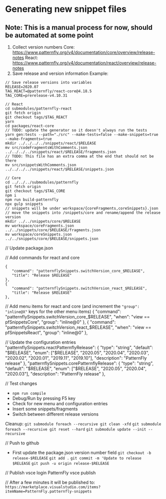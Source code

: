 # Generating new snippet files

## Note: This is a manual process for now, should be automated at some point

1. Collect version numbers
   Core: https://www.patternfly.org/v4/documentation/core/overview/release-notes
   React: https://www.patternfly.org/v4/documentation/react/overview/release-notes
2. Save release and version information
Example:
```
// Save release versions into variables
RELEASE=2020.07
TAG_REACT=@patternfly/react-core@4.18.5
TAG_CORE=prerelease-v4.10.31

// React
cd submodules/patternfly-react
git fetch origin
git checkout tags/$TAG_REACT
yarn
cd packages/react-core
// TODO: update the generator so it doesn't always run the tests
yarn gen:tests --path="./src" --make-tests=false --make-snippets=true --make-fragments=true
mkdir ../../../../snippets/react/$RELEASE
mv src/codeFragmentsWithComments.json ../../../../snippets/react/$RELEASE/fragments.json
// TODO: This file has an extra comma at the end that should not be there
mv src/snippetsWithComments.json ../../../../snippets/react/$RELEASE/snippets.json

// Core
cd ../../../submodules/patternfly
git fetch origin
git checkout tags/$TAG_CORE
npm i
npm run build-patternfly
npx gulp snippets
// snippets will be under workspace/{coreFragments,coreSnippets}.json
// move the snippets into /snippets/core and rename/append the release version
mkdir ../../snippets/core/$RELEASE
mv workspace/coreFragments.json ../../snippets/core/$RELEASE/fragments.json
mv workspace/coreSnippets.json ../../snippets/core/$RELEASE/snippets.json
```


// Update package.json

// Add commands for react and core
```
{
   "command": "patternflySnippets.switchVersion_core_$RELEASE",
   "title": "Release $RELEASE"
},
{
   "command": "patternflySnippets.switchVersion_react_$RELEASE",
   "title": "Release $RELEASE"
},
```

// Add menu items for react and core (and increment the `"group": "inline@X"` keys for the other menu items)
{
   "command": "patternflySnippets.switchVersion_core_$RELEASE",
   "when": "view == pfSnippetsCore",
   "group": "inline@0"
},
{
   "command": "patternflySnippets.switchVersion_react_$RELEASE",
   "when": "view == pfSnippetsReact",
   "group": "inline@0"
},

// Update the configuration entries
"patternflySnippets.reactPatternflyRelease": {
   "type": "string",
   "default": "$RELEASE",
   "enum": ["$RELEASE", "2020.05", "2020.04", "2020.03", "2020.02", "2020.01", "2019.11", "2019.10"],
   "description": "PatternFly release"
},
"patternflySnippets.corePatternflyRelease": {
   "type": "string",
   "default": "$RELEASE",
   "enum": ["$RELEASE", "2020.05", "2020.04", "2020.03"],
   "description": "PatternFly release"
},


// Test changes
- `npm run compile`
- Debug/Run by pressing F5 key
- Check for new menu and configuration entries
- Insert some snippets/fragments
- Switch between different release versions


Cleanup:
`git submodule foreach --recursive git clean -xfd`
`git submodule foreach --recursive git reset --hard`
`git submodule update --init --recursive`

// Push to github
- First update the package.json version number field
`git checkout -b release-$RELEASE`
`git add .`
`git commit -m 'Update to release $RELEASE`
`git push -u origin release-$RELEASE`

// Publish
vsce login PatternFly 
vsce publish

// After a few minutes it will be published to:
`https://marketplace.visualstudio.com/items?itemName=PatternFly.patternfly-snippets`
